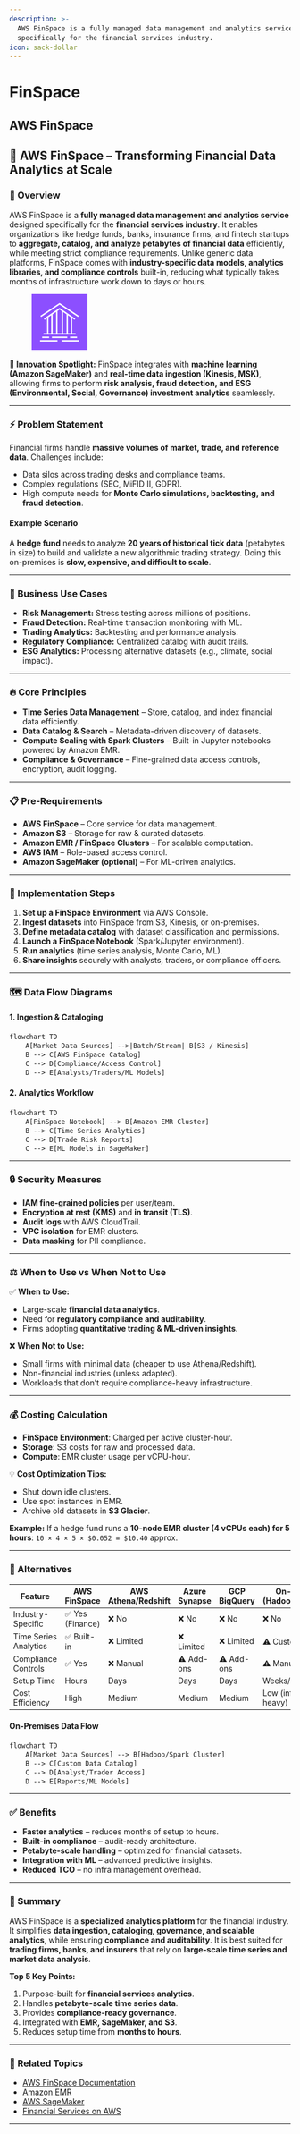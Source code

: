 ```yaml
---
description: >-
  AWS FinSpace is a fully managed data management and analytics service designed
  specifically for the financial services industry.
icon: sack-dollar
---
```


# FinSpace

## AWS FinSpace

## 🚀 AWS FinSpace – Transforming Financial Data Analytics at Scale

### 🌟 Overview

AWS FinSpace is a **fully managed data management and analytics service** designed specifically for the **financial services industry**. It enables organizations like hedge funds, banks, insurance firms, and fintech startups to **aggregate, catalog, and analyze petabytes of financial data** efficiently, while meeting strict compliance requirements. Unlike generic data platforms, FinSpace comes with **industry-specific data models, analytics libraries, and compliance controls** built-in, reducing what typically takes months of infrastructure work down to days or hours.

<figure><img src="../../../.gitbook/assets/Arch_Amazon-FinSpace_64@5x.png" alt="" width="100"><figcaption></figcaption></figure>

**🤖 Innovation Spotlight:** FinSpace integrates with **machine learning (Amazon SageMaker)** and **real-time data ingestion (Kinesis, MSK)**, allowing firms to perform **risk analysis, fraud detection, and ESG (Environmental, Social, Governance) investment analytics** seamlessly.

***

### ⚡ Problem Statement

Financial firms handle **massive volumes of market, trade, and reference data**. Challenges include:

* Data silos across trading desks and compliance teams.
* Complex regulations (SEC, MiFID II, GDPR).
* High compute needs for **Monte Carlo simulations, backtesting, and fraud detection**.

#### Example Scenario

A **hedge fund** needs to analyze **20 years of historical tick data** (petabytes in size) to build and validate a new algorithmic trading strategy. Doing this on-premises is **slow, expensive, and difficult to scale**.

***

### 🤝 Business Use Cases

* **Risk Management:** Stress testing across millions of positions.
* **Fraud Detection:** Real-time transaction monitoring with ML.
* **Trading Analytics:** Backtesting and performance analysis.
* **Regulatory Compliance:** Centralized catalog with audit trails.
* **ESG Analytics:** Processing alternative datasets (e.g., climate, social impact).

***

### 🔥 Core Principles

* **Time Series Data Management** – Store, catalog, and index financial data efficiently.
* **Data Catalog & Search** – Metadata-driven discovery of datasets.
* **Compute Scaling with Spark Clusters** – Built-in Jupyter notebooks powered by Amazon EMR.
* **Compliance & Governance** – Fine-grained data access controls, encryption, audit logging.

***

### 📋 Pre-Requirements

* **AWS FinSpace** – Core service for data management.
* **Amazon S3** – Storage for raw & curated datasets.
* **Amazon EMR / FinSpace Clusters** – For scalable computation.
* **AWS IAM** – Role-based access control.
* **Amazon SageMaker (optional)** – For ML-driven analytics.

***

### 👣 Implementation Steps

1. **Set up a FinSpace Environment** via AWS Console.
2. **Ingest datasets** into FinSpace from S3, Kinesis, or on-premises.
3. **Define metadata catalog** with dataset classification and permissions.
4. **Launch a FinSpace Notebook** (Spark/Jupyter environment).
5. **Run analytics** (time series analysis, Monte Carlo, ML).
6. **Share insights** securely with analysts, traders, or compliance officers.

***

### 🗺️ Data Flow Diagrams

#### 1. Ingestion & Cataloging

```mermaid
flowchart TD
    A[Market Data Sources] -->|Batch/Stream| B[S3 / Kinesis]
    B --> C[AWS FinSpace Catalog]
    C --> D[Compliance/Access Control]
    D --> E[Analysts/Traders/ML Models]
```

#### 2. Analytics Workflow

```mermaid
flowchart TD
    A[FinSpace Notebook] --> B[Amazon EMR Cluster]
    B --> C[Time Series Analytics]
    C --> D[Trade Risk Reports]
    C --> E[ML Models in SageMaker]
```

***

### 🔒 Security Measures

* **IAM fine-grained policies** per user/team.
* **Encryption at rest (KMS)** and **in transit (TLS)**.
* **Audit logs** with AWS CloudTrail.
* **VPC isolation** for EMR clusters.
* **Data masking** for PII compliance.

***

### ⚖️ When to Use vs When Not to Use

✅ **When to Use:**

* Large-scale **financial data analytics**.
* Need for **regulatory compliance and auditability**.
* Firms adopting **quantitative trading & ML-driven insights**.

❌ **When Not to Use:**

* Small firms with minimal data (cheaper to use Athena/Redshift).
* Non-financial industries (unless adapted).
* Workloads that don’t require compliance-heavy infrastructure.

***

### 💰 Costing Calculation

* **FinSpace Environment**: Charged per active cluster-hour.
* **Storage**: S3 costs for raw and processed data.
* **Compute**: EMR cluster usage per vCPU-hour.

💡 **Cost Optimization Tips:**

* Shut down idle clusters.
* Use spot instances in EMR.
* Archive old datasets in **S3 Glacier**.

**Example:** If a hedge fund runs a **10-node EMR cluster (4 vCPUs each) for 5 hours**: `10 × 4 × 5 × $0.052 = $10.40` approx.

***

### 🧩 Alternatives

| Feature               | AWS FinSpace    | AWS Athena/Redshift | Azure Synapse | GCP BigQuery | On-Prem (Hadoop/Spark) |
| --------------------- | --------------- | ------------------- | ------------- | ------------ | ---------------------- |
| Industry-Specific     | ✅ Yes (Finance) | ❌ No                | ❌ No          | ❌ No         | ❌ No                   |
| Time Series Analytics | ✅ Built-in      | ❌ Limited           | ❌ Limited     | ❌ Limited    | ⚠️ Custom              |
| Compliance Controls   | ✅ Yes           | ❌ Manual            | ⚠️ Add-ons    | ⚠️ Add-ons   | ⚠️ Manual              |
| Setup Time            | Hours           | Days                | Days          | Days         | Weeks/Months           |
| Cost Efficiency       | High            | Medium              | Medium        | Medium       | Low (infra heavy)      |

#### On-Premises Data Flow

```mermaid
flowchart TD
    A[Market Data Sources] --> B[Hadoop/Spark Cluster]
    B --> C[Custom Data Catalog]
    C --> D[Analyst/Trader Access]
    D --> E[Reports/ML Models]
```

***

### ✅ Benefits

* **Faster analytics** – reduces months of setup to hours.
* **Built-in compliance** – audit-ready architecture.
* **Petabyte-scale handling** – optimized for financial datasets.
* **Integration with ML** – advanced predictive insights.
* **Reduced TCO** – no infra management overhead.

***

### 📝 Summary

AWS FinSpace is a **specialized analytics platform** for the financial industry. It simplifies **data ingestion, cataloging, governance, and scalable analytics**, while ensuring **compliance and auditability**. It is best suited for **trading firms, banks, and insurers** that rely on **large-scale time series and market data analysis**.

**Top 5 Key Points:**

1. Purpose-built for **financial services analytics**.
2. Handles **petabyte-scale time series data**.
3. Provides **compliance-ready governance**.
4. Integrated with **EMR, SageMaker, and S3**.
5. Reduces setup time from **months to hours**.

***

### 🔗 Related Topics

* [AWS FinSpace Documentation](https://docs.aws.amazon.com/finspace/)
* [Amazon EMR](https://aws.amazon.com/emr/)
* [AWS SageMaker](https://aws.amazon.com/sagemaker/)
* [Financial Services on AWS](https://aws.amazon.com/financial-services/)

***
